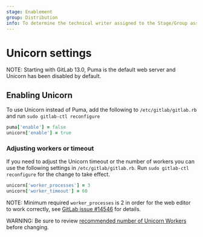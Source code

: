 ```yaml
---
stage: Enablement
group: Distribution
info: To determine the technical writer assigned to the Stage/Group associated with this page, see https://about.gitlab.com/handbook/engineering/ux/technical-writing/#designated-technical-writers
---
```


# Unicorn settings

NOTE:
Starting with GitLab 13.0, Puma is the default web server and Unicorn has been
disabled by default.

## Enabling Unicorn

To use Unicorn instead of Puma, add the following to `/etc/gitlab/gitlab.rb` and
run `sudo gitlab-ctl reconfigure`

```ruby
puma['enable'] = false
unicorn['enable'] = true
```

### Adjusting workers or timeout

If you need to adjust the Unicorn timeout or the number of workers you can use
the following settings in `/etc/gitlab/gitlab.rb`.
Run `sudo gitlab-ctl reconfigure` for the change to take effect.

```ruby
unicorn['worker_processes'] = 3
unicorn['worker_timeout'] = 60
```

NOTE:
Minimum required `worker_processes` is 2 in order for the web editor to work correctly, see [GitLab issue #14546](https://gitlab.com/gitlab-org/gitlab/-/issues/14546) for details.

WARNING:
Be sure to review [recommended number of Unicorn Workers](https://docs.gitlab.com/ee/install/requirements.html#unicorn-workers)
before changing.
